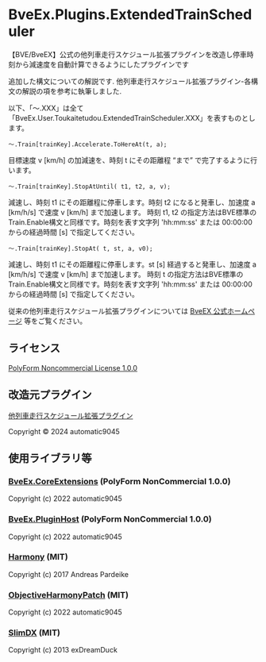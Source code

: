 # BveEx.Plugins.ExtendedTrainScheduler
【BVE/BveEX】公式の他列車走行スケジュール拡張プラグインを改造し停車時刻から減速度を自動計算できるようにしたプラグインです

追加した構文についての解説です.
他列車走行スケジュール拡張プラグイン-各構文の解説の項を参考に執筆しました.

以下、「～.XXX」は全て「BveEx.User.Toukaitetudou.ExtendedTrainScheduler.XXX」を表すものとします。

`～.Train[trainKey].Accelerate.ToHereAt(t, a);`

目標速度 v [km/h] の加減速を、時刻 t にその距離程 “まで” で完了するように行います。

`～.Train[trainKey].StopAtUntil( t1, t2, a, v);`

減速し、時刻 t1 にその距離程に停車します。時刻 t2 になると発車し、加速度 a [km/h/s] で速度 v [km/h] まで加速します。
時刻 t1, t2 の指定方法はBVE標準のTrain.Enable構文と同様です。時刻を表す文字列 'hh:mm:ss' または 00:00:00 からの経過時間 [s] で指定してください。

`～.Train[trainKey].StopAt( t, st, a, v0);`

減速し、時刻 t1 にその距離程に停車します。st [s] 経過すると発車し、加速度 a [km/h/s] で速度 v [km/h] まで加速します。
時刻 t の指定方法はBVE標準のTrain.Enable構文と同様です。時刻を表す文字列 'hh:mm:ss' または 00:00:00 からの経過時間 [s] で指定してください。

従来の他列車走行スケジュール拡張プラグインについては [BveEX 公式ホームページ](https://www.okaoka-depot.com/AtsEX.Docs/plugins/extended-train-scheduler/) 等をご覧ください。

## ライセンス

[PolyForm Noncommercial License 1.0.0](LICENSE.md)

## 改造元プラグイン

[他列車走行スケジュール拡張プラグイン](https://github.com/automatic9045/BveEx.Plugins.ExtendedTrainScheduler)

Copyright © 2024 automatic9045

## 使用ライブラリ等
### [BveEx.CoreExtensions](https://github.com/automatic9045/BveEX) (PolyForm NonCommercial 1.0.0)
Copyright (c) 2022 automatic9045

### [BveEx.PluginHost](https://github.com/automatic9045/BveEX) (PolyForm NonCommercial 1.0.0)
Copyright (c) 2022 automatic9045

### [Harmony](https://github.com/pardeike/Harmony) (MIT)
Copyright (c) 2017 Andreas Pardeike

### [ObjectiveHarmonyPatch](https://github.com/automatic9045/ObjectiveHarmonyPatch) (MIT)
Copyright (c) 2022 automatic9045

### [SlimDX](https://www.nuget.org/packages/SlimDX/) (MIT)
Copyright (c) 2013  exDreamDuck
